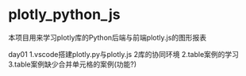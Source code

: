 # plotly_python_js
本项目用来学习plotly库的Python后端与前端plotly.js的图形报表



day01
1.vscode搭建plotly.py与plotly.js 2库的协同环境
2.table案例的学习
3.table案例缺少合并单元格的案例(功能?)

